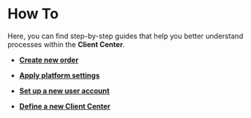 # How To

Here, you can find step-by-step guides that help you better understand processes within the **Client Center**.

* **[Create new order](create-new-order.md)**
  
* **[Apply platform settings](apply-platform-settings.md)**

* **[Set up a new user account](setup-a-new-user-account.md)**
  
* **[Define a new Client Center](define-a-new-cc.md)**
